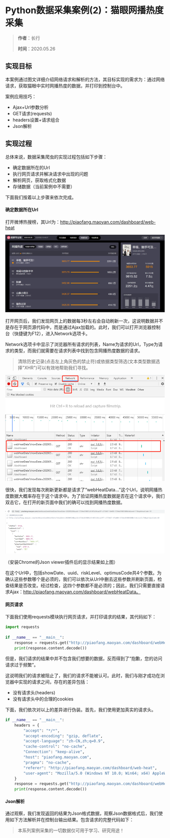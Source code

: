 # Python数据采集案例(2)：猫眼网播热度采集

> **作者**：长行
>
> **时间**：2020.05.26

## 实现目标

本案例通过图文详细介绍网络请求和解析的方法，其目标实现的需求为：通过网络请求，获取猫眼中实时网播热度的数据，并打印到控制台中。

案例应用技巧：

* Ajax+Url参数分析
* GET请求(requests)
* headers设置+请求组合
* Json解析

## 实现过程

总体来说，数据采集爬虫的实现过程包括如下步骤：

* 确定数据所在的Url
* 执行网页请求并解决请求中出现的问题
* 解析网页，获取格式化数据
* 存储数据（当前案例中不需要）

下面我们按着以上步骤来依次完成。

#### 确定数据所在Url

打开微博热搜榜，其Url为：http://piaofang.maoyan.com/dashboard/web-heat

![image-20200526104936496](image-20200526104936496.png)

打开网页后，我们发现网页上的数据每3秒左右会自动刷新一次，这说明数据并不是存在于网页源代码中，而是通过Ajax加载的。此时，我们可以打开浏览器控制台（快捷键为F12），进入Network选项卡。

Network选项卡中显示了浏览器所有请求的列表，Name为请求的Url，Type为请求的类型，而我们就需要在请求列表中找到包含网播热度数据的请求。

> 清除历史记录(点击左上角灰色的禁止符)或依据类型筛选(文本类型数据选择"XHR")可以有效地帮助我们寻找。

![image-20200526105441638](image-20200526105441638.png)

很快，我们发现每次刷新更新都是请求了“webHeatData...”这个Url，说明网播热度数据大概率存在于这个请求中。为了验证网播热度数据是否在这个请求中，我们双击它，在打开的新页面中我们的确可以找到网播热度数据。

![image-20200526111321105](image-20200526111321105.png)

（安装Chrome的Json viewer插件后的显示结果如上图）

在这个Url中，包括showDate、uuid、riskLevel、optimusCode共4个参数。为确认这些参数哪个是必须的，我们可以依次从Url中删去这些参数并刷新页面，检查结果是否改变。经过检查，这四个参数都不是必须的；因此，我们只需要直接请求Ajax：http://piaofang.maoyan.com/dashboard/webHeatData。

#### 网页请求

下面我们使用requests模块执行网页请求，并打印请求的结果，其代码如下：

```python
import requests

if __name__ == "__main__":
    response = requests.get("http://piaofang.maoyan.com/dashboard/webHeatData")
    print(response.content.decode())
```

但是，我们请求的结果中并不包含我们想要的数据，反而得到了“抱歉，您的访问请求过于频繁”。

这说明我们的请求被阻止了，我们的请求不能被认可。此时，我们与刚才成功在浏览器中实现的请求之间，存在的差异包括：

* 没有请求头(headers)
* 没有请求头中的合理的cookies

下面，我们依次对以上的差异进行伪装。首先，我们使用更加真实的请求头。

```python
if __name__ == "__main__":
    headers = {
        "accept": "*/*",
        "accept-encoding": "gzip, deflate",
        "accept-language": "zh-CN,zh;q=0.9",
        "cache-control": "no-cache",
        "Connection": "keep-alive",
        "host": "piaofang.maoyan.com",
        "pragma": "no-cache",
        "referer": "http://piaofang.maoyan.com/dashboard/web-heat",
        "user-agent": "Mozilla/5.0 (Windows NT 10.0; Win64; x64) AppleWebKit/537.36 (KHTML, like Gecko) Chrome/79.0.3945.88 Safari/537.36",
    }
    response = requests.get("http://piaofang.maoyan.com/dashboard/webHeatData", headers=headers)
    print(response.content.decode())
```



#### Json解析

通过观察，我们发现返回的结果为Json格式数据，观察Json数据格式后，我们使用如下方法解析并在控制台输出结果。包含请求的完整代码如下：

























> 本系列案例采集的一切数据仅可用于学习、研究用途！